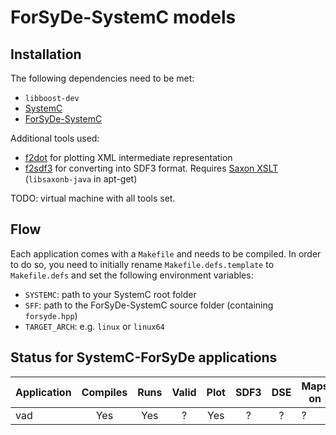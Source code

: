 # ForSyDe-SystemC models

## Installation

The following dependencies need to be met:
  * `libboost-dev`
  * [SystemC](http://www.accellera.org/downloads/standards/systemc)
  * [ForSyDe-SystemC](https://github.com/forsyde/ForSyDe-SystemC)

Additional tools used:
  * [f2dot](https://github.com/forsyde/f2dot) for plotting XML intermediate representation
  * [f2sdf3](https://github.com/forsyde/f2sdf3) for converting into SDF3 format. Requires [Saxon XSLT](http://saxon.sourceforge.net/) (`libsaxonb-java` in apt-get)
 
TODO: virtual machine with all tools set.


## Flow

Each application comes with a `Makefile` and needs to be compiled. In order to do so, you need to initially rename `Makefile.defs.template` to `Makefile.defs` and set the following environment variables:
  * `SYSTEMC`: path to your SystemC root folder
  * `SFF`: path to the ForSyDe-SystemC source folder (containing `forsyde.hpp`)
  * `TARGET_ARCH`: e.g. `linux` or `linux64`


## Status for SystemC-ForSyDe applications

| Application | Compiles | Runs | Valid | Plot | SDF3 | DSE | Maps on |
| ----------- |:--------:|:----:|:-----:|:----:|:----:|:---:| ------- | 
| vad         | Yes      | Yes  | ?     | Yes  | ?    | ?   | ?       |
